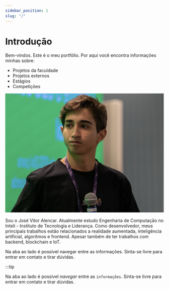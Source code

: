 ```yaml
---
sidebar_position: 1
slug: "/"
---
```


# Introdução

<!-- ![Perfil](../static/img/perfil.JPG) -->

Bem-vindos. Este é o meu portfólio. Por aqui você encontra informações minhas sobre: 
* Projetos da faculdade
* Projetos externos
* Estágios 
* Competições 

![Perfil](../static/img/perfil.JPG)

Sou o José Vitor Alencar. Atualmente estudo Engenharia de Computação no Inteli - Instituto de Tecnologia e Liderança. Como desenvolvedor, meus principais trabalhos estão relacionados a realidade aumentada, inteligência artificial, algoritmos e frontend. Apesar também de ter trabalhos com backend, blockchain e IoT. 

Na aba ao lado é possível navegar entre as informações. Sinta-se livre para entrar em contato e tirar dúvidas. 

:::tip

Na aba ao lado é possível _navegar_ entre as `informações`. Sinta-se livre para entrar em contato e tirar dúvidas. 

